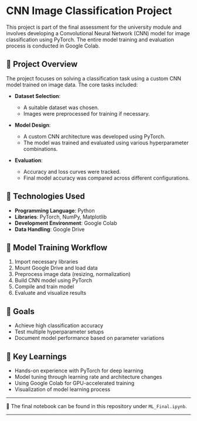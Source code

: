 # CNN Image Classification Project

This project is part of the final assessment for the university module and involves developing a Convolutional Neural Network (CNN) model for image classification using PyTorch. The entire model training and evaluation process is conducted in Google Colab.

## 📌 Project Overview

The project focuses on solving a classification task using a custom CNN model trained on image data. The core tasks included:

- **Dataset Selection**:
  - A suitable dataset was chosen.
  - Images were preprocessed for training if necessary.

- **Model Design**:
  - A custom CNN architecture was developed using PyTorch.
  - The model was trained and evaluated using various hyperparameter combinations.

- **Evaluation**:
  - Accuracy and loss curves were tracked.
  - Final model accuracy was compared across different configurations.

## 🧪 Technologies Used

- **Programming Language**: Python
- **Libraries**: PyTorch, NumPy, Matplotlib
- **Development Environment**: Google Colab
- **Data Handling**: Google Drive

## 🔁 Model Training Workflow

1. Import necessary libraries
2. Mount Google Drive and load data
3. Preprocess image data (resizing, normalization)
4. Build CNN model using PyTorch
5. Compile and train model
6. Evaluate and visualize results

## 🎯 Goals

- Achieve high classification accuracy
- Test multiple hyperparameter setups
- Document model performance based on parameter variations

## 🧠 Key Learnings

- Hands-on experience with PyTorch for deep learning
- Model tuning through learning rate and architecture changes
- Using Google Colab for GPU-accelerated training
- Visualization of model learning process

---

📂 The final notebook can be found in this repository under `ML_Final.ipynb`.

---

